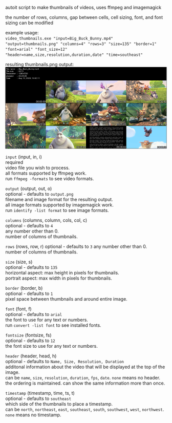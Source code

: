 autoit script to make thumbnails of videos, uses ffmpeg and imagemagick  
  
the number of rows, columns, gap between cells, cell sizing, font, and font sizing can be modified
  
example usage:  
`video_thumbnails.exe "input=Big_Buck_Bunny.mp4" "output=thumbnails.png" "columns=4" "rows=3" "size=135" "border=1" "font=arial" "font_size=12" "header=name,size,resolution,duration,date" "time=southeast"`  
  
resulting thumbnails.png output:  
![output result](https://raw.githubusercontent.com/lllllll-llll-llllll/video_thumbnail_maker/master/examples/thumbnails.png)  
  
`input` (input, in, i)  
required  
video file you wish to process.  
all formats supported by ffmpeg work.  
run `ffmpeg -formats` to see video formats.  
  
`output` (output, out, o)  
optional - defaults to `output.png`  
filename and image format for the resulting output.  
all image formats supported by imagemagick work.  
run `identify -list format` to see image formats.  
  
`columns` (columns, column, cols, col, c)  
optional - defaults to `4`  
any number other than 0.  
number of columns of thumbnails.  
  
`rows` (rows, row, r) 
optional - defaults to `3` 
any number other than 0.  
number of columns of thumbnails.  
  
`size` (size, s)  
optional - defaults to `135`  
horizontal aspect: max height in pixels for thumbnails.  
portrait aspect: max width in pixels for thumbnails.  
  
`border` (border, b)  
optional - defaults to `1`  
pixel space between thumbnails and around entire image.  
  
`font` (font, f)  
optional - defaults to `arial`  
the font to use for any text or numbers.  
run `convert -list font` to see installed fonts.  
  
`fontsize` (fontsize, fs)  
optional - defaults to `12`  
the font size to use for any text or numbers.  
  
`header` (header, head, h)  
optional - defaults to `Name, Size, Resolution, Duration`  
additonal information about the video that will be displayed at the top of the image.  
can be `name`, `size`, `resolution`, `duration`, `fps`, `date`. `none` means no header.  
the ordering is maintained. can show the same information more than once.  
  
`timestamp` (timestamp, time, ts, t)  
optional - defaults to `southeast`  
which side of the thumbnails to place a timestamp.  
can be `north`, `northeast`, `east`, `southeast`, `south`, `southwest`, `west`, `northwest`. `none` means no timestamp.  
